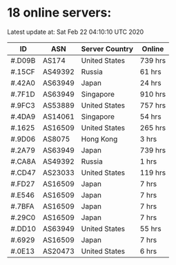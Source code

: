 # 18 online servers:

Latest update at: Sat Feb 22 04:10:10 UTC 2020

| ID | ASN | Server Country | Online |
| -- | --- | -------------- | ------ |
| #.D09B | AS174 | United States | 739 hrs |
| #.15CF | AS49392 | Russia | 61 hrs |
| #.42A0 | AS63949 | Japan | 24 hrs |
| #.7F1D | AS63949 | Singapore | 910 hrs |
| #.9FC3 | AS53889 | United States | 757 hrs |
| #.4DA9 | AS14061 | Singapore | 54 hrs |
| #.1625 | AS16509 | United States | 265 hrs |
| #.9D06 | AS8075 | Hong Kong | 3 hrs |
| #.2A79 | AS63949 | Japan | 739 hrs |
| #.CA8A | AS49392 | Russia | 1 hrs |
| #.CD47 | AS23033 | United States | 119 hrs |
| #.FD27 | AS16509 | Japan | 7 hrs |
| #.E546 | AS16509 | Japan | 7 hrs |
| #.7BFA | AS16509 | Japan | 7 hrs |
| #.29C0 | AS16509 | Japan | 7 hrs |
| #.DD10 | AS63949 | United States | 55 hrs |
| #.6929 | AS16509 | Japan | 7 hrs |
| #.0E13 | AS20473 | United States | 6 hrs |

